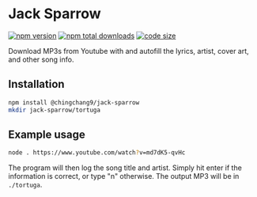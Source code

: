 # Jack Sparrow
[![npm version](https://img.shields.io/npm/v/@chingchang9/jack-sparrow)](https://www.npmjs.com/package/@chingchang9/jack-sparrow)
[![npm total downloads](https://img.shields.io/npm/dm/@chingchang9/jack-sparrow)](https://www.npmjs.com/package/@chingchang9/jack-sparrow)
[![code size](https://img.shields.io/github/languages/code-size/ChingChang9/jack-sparrow)](https://github.com/ChingChang9/jack-sparrow)

Download MP3s from Youtube with and autofill the lyrics, artist, cover art, and
other song info.

## Installation
```bash
npm install @chingchang9/jack-sparrow
mkdir jack-sparrow/tortuga
```

## Example usage
```bash
node . https://www.youtube.com/watch?v=md7dK5-qvHc
```
The program will then log the song title and artist.
Simply hit enter if the information is correct, or type "n" otherwise.
The output MP3 will be in `./tortuga`.
